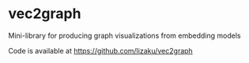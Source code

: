 # vec2graph
Mini-library for producing graph visualizations from embedding models

Code is available at https://github.com/lizaku/vec2graph

